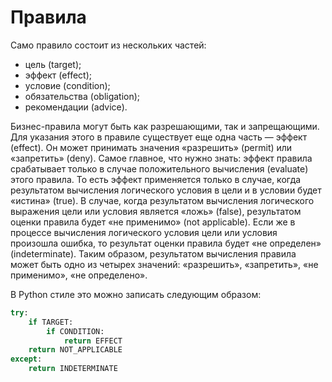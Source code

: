 # Правила

Само правило состоит из нескольких частей:

- цель (target);
- эффект (effect);
- условие (condition);
- обязательства (obligation);
- рекомендации (advice).

Бизнес-правила могут быть как разрешающими, так и запрещающими.
Для указания этого в правиле существует еще одна часть — эффект (effect).
Он может принимать значения «разрешить» (permit) или «запретить» (deny).
Самое главное, что нужно знать: эффект правила срабатывает только в случае
положительного вычисления (evaluate) этого правила. То есть эффект применяется
только в случае, когда результатом вычисления логического условия в цели
и в условии будет «истина» (true). В случае, когда результатом вычисления
логического выражения цели или условия является «ложь» (false),
результатом оценки правила будет «не применимо» (not applicable).
Если же в процессе вычисления логического условия цели или условия произошла
ошибка, то результат оценки правила будет «не определен» (indeterminate).
Таким образом, результатом вычисления правила может быть одно из
четырех значений: «разрешить», «запретить», «не применимо», «не определено».

В Python стиле это можно записать следующим образом:
```python
try:
    if TARGET:
        if CONDITION:
            return EFFECT
    return NOT_APPLICABLE
except:
    return INDETERMINATE
```